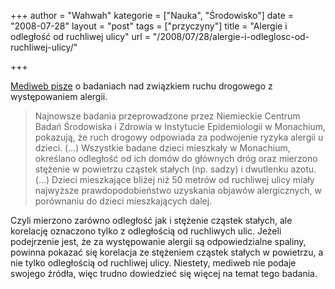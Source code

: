 +++
author = "Wahwah"
kategorie = ["Nauka", "Środowisko"]
date = "2008-07-28"
layout = "post"
tags = ["przyczyny"]
title = "Alergie i odległość od ruchliwej ulicy"
url = "/2008/07/28/alergie-i-odleglosc-od-ruchliwej-ulicy/"

+++

[Mediweb pisze][1] o badaniach nad związkiem ruchu drogowego z występowaniem alergii.

> Najnowsze badania przeprowadzone przez Niemieckie Centrum Badań Środowiska i Zdrowia w Instytucie Epidemiologii w Monachium, pokazują, że ruch drogowy odpowiada za podwojenie ryzyka alergii u dzieci. (&#8230;) Wszystkie badane dzieci mieszkały w Monachium, określano odległość od ich domów do głównych dróg oraz mierzono stężenie w powietrzu cząstek stałych (np. sadzy) i dwutlenku azotu. (&#8230;) Dzieci mieszkające bliżej niż 50 metrów od ruchliwej ulicy miały najwyższe prawdopodobieństwo uzyskania objawów alergicznych, w porównaniu do dzieci mieszkających dalej.

Czyli mierzono zarówno odległość jak i stężenie cząstek stałych, ale korelację oznaczono tylko z odległością od ruchliwych ulic. Jeżeli podejrzenie jest, że za występowanie alergii są odpowiedzialne spaliny, powinna pokazać się korelacja ze stężeniem cząstek stałych w powietrzu, a nie tylko odległością od ruchliwej ulicy. Niestety, mediweb nie podaje swojego źródła, więc trudno dowiedzieć się więcej na temat tego badania.

 [1]: http://www.mediweb.pl/diseases/wyswietl.php?id=1534